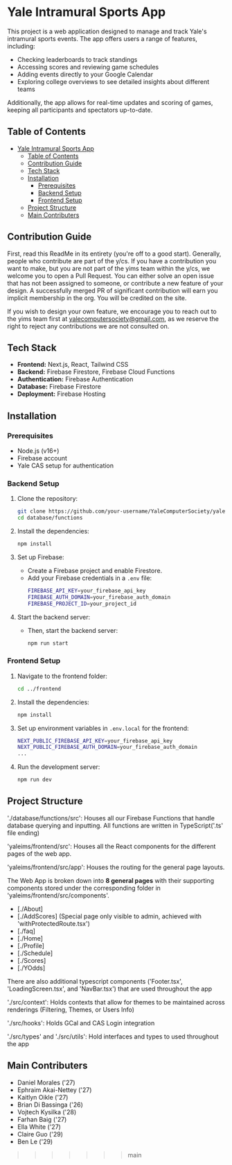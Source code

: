 # Yale Intramural Sports App

This project is a web application designed to manage and track Yale's intramural sports events. The app offers users a range of features, including:

- Checking leaderboards to track standings
- Accessing scores and reviewing game schedules
- Adding events directly to your Google Calendar
- Exploring college overviews to see detailed insights about different teams

Additionally, the app allows for real-time updates and scoring of games, keeping all participants and spectators up-to-date.



## Table of Contents

- [Yale Intramural Sports App](#yale-intramural-sports-app)
  - [Table of Contents](#table-of-contents)
  - [Contribution Guide](#contribution-guide)
  - [Tech Stack](#tech-stack)
  - [Installation](#installation)
    - [Prerequisites](#prerequisites)
    - [Backend Setup](#backend-setup)
    - [Frontend Setup](#frontend-setup)
  - [Project Structure](#project-structure)
  - [Main Contributers](#main-contributers)

## Contribution Guide

First, read this ReadMe in its entirety (you're off to a good start). Generally, people who contribute are part of the y/cs. If you have a contribution you want to make, but you are not part of the yims team within the y/cs, we welcome you to open a Pull Request. You can either solve an open issue that has not been assigned to someone, or contribute a new feature of your design. A successfully merged PR of significant contribution will earn you implicit membership in the org. You will be credited on the site.

If you wish to design your own feature, we encourage you to reach out to the yims team first at yalecomputersociety@gmail.com, as we reserve the right to reject any contributions we are not consulted on.

## Tech Stack

- **Frontend:** Next.js, React, Tailwind CSS
- **Backend:** Firebase Firestore, Firebase Cloud Functions
- **Authentication:** Firebase Authentication
- **Database:** Firebase Firestore
- **Deployment:** Firebase Hosting

## Installation

### Prerequisites

- Node.js (v16+)
- Firebase account
- Yale CAS setup for authentication

### Backend Setup

1. Clone the repository:

   ```bash
   git clone https://github.com/your-username/YaleComputerSociety/yaleims.git
   cd database/functions
   ```

2. Install the dependencies:

   ```bash
   npm install
   ```

3. Set up Firebase:

   - Create a Firebase project and enable Firestore.
   - Add your Firebase credentials in a `.env` file:
     ```bash
     FIREBASE_API_KEY=your_firebase_api_key
     FIREBASE_AUTH_DOMAIN=your_firebase_auth_domain
     FIREBASE_PROJECT_ID=your_project_id
     ```

4. Start the backend server:

   - Then, start the backend server:
     ```bash
     npm run start
     ```

### Frontend Setup

1. Navigate to the frontend folder:

   ```bash
   cd ../frontend
   ```

2. Install the dependencies:

   ```bash
   npm install
   ```

3. Set up environment variables in `.env.local` for the frontend:

   ```bash
   NEXT_PUBLIC_FIREBASE_API_KEY=your_firebase_api_key
   NEXT_PUBLIC_FIREBASE_AUTH_DOMAIN=your_firebase_auth_domain
   ...
   ```

4. Run the development server:
   ```bash
   npm run dev
   ```

## Project Structure

'./database/functions/src': Houses all our Firebase Functions that handle database querying and inputting. All functions are written in TypeScript('.ts' file ending)

'yaleims/frontend/src': Houses all the React components for the different pages of the web app.

'yaleims/frontend/src/app': Houses the routing for the general page layouts.

The Web App is broken down into **8 general pages** with their supporting components stored under the corresponding folder in 'yaleims/frontend/src/components'. 

   - [./About]
   - [./AddScores] (Special page only visible to admin, achieved with 'withProtectedRoute.tsx')
   - [./faq]
   - [./Home]
   - [./Profile]
   - [./Schedule]
   - [./Scores]
   - [./YOdds]

There are also additional typescript components ('Footer.tsx', 'LoadingScreen.tsx', and 'NavBar.tsx') that are used throughout the app

'./src/context': Holds contexts that allow for themes to be maintained across renderings (Filtering, Themes, or Users Info)

'./src/hooks': Holds GCal and CAS Login integration

'./src/types' and './src/utils': Hold interfaces and types to used throughout the app

## Main Contributers

- Daniel Morales ('27)
- Ephraim Akai-Nettey ('27)
- Kaitlyn Oikle ('27)
- Brian Di Bassinga ('26)
- Vojtech Kysilka ('28)
- Farhan Baig ('27)
- Ella White ('27)
- Claire Guo ('29)
- Ben Le ('29)
>>>>>>> main
